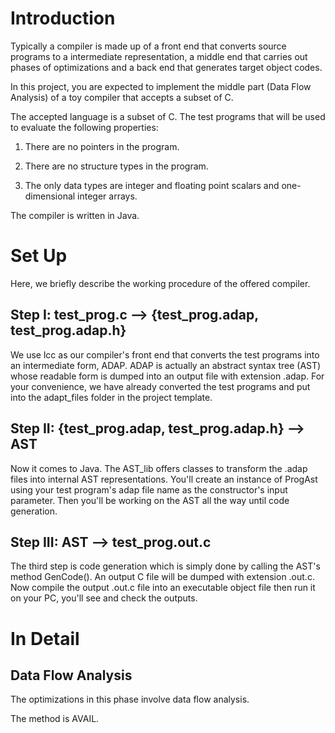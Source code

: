 # Introduction

	
Typically a compiler is made up of a front end that converts source programs to a intermediate representation, a middle end that carries out phases of optimizations and a back end that generates target object codes. 

In this project, you are expected to implement the middle part (Data Flow Analysis) of a toy compiler that accepts a subset of C.

The accepted language is a subset of C. The test programs that will be used to evaluate the following properties:

1. There are no pointers in the program.
   
2. There are no structure types in the program.

3. The only data types are integer and floating point scalars and one-dimensional integer arrays.

   
The compiler is written in Java.


# Set Up

Here, we briefly describe the working procedure of the offered compiler.

## Step I: test_prog.c --> {test_prog.adap, test_prog.adap.h}

We use lcc as our compiler's front end that converts the test programs into an intermediate form, ADAP. 
ADAP is actually an abstract syntax tree (AST) whose readable form is dumped into an output file with extension .adap. 
For your convenience, we have already converted the test programs and put into the adapt_files folder in the project template.

## Step II: {test_prog.adap, test_prog.adap.h} --> AST

Now it comes to Java. 
The AST_lib offers classes to transform the .adap files into internal AST representations. 
You'll create an instance of ProgAst using your test program's adap file name as the constructor's input parameter. 
Then you'll be working on the AST all the way until code generation.

## Step III: AST --> test_prog.out.c

The third step is code generation which is simply done by calling the AST's method GenCode(). An output C file will be dumped with extension .out.c. 
Now compile the output .out.c file into an executable object file then run it on your PC, you'll see and check the outputs.

# In Detail

## Data Flow Analysis

The optimizations in this phase involve data flow analysis.

The method is AVAIL.

